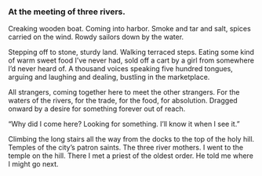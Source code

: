 ### At the meeting of three rivers. 

Creaking wooden boat. Coming into harbor. Smoke and tar and salt, spices carried on the wind. Rowdy sailors down by the water.

Stepping off to stone, sturdy land. Walking terraced steps. Eating some kind of warm sweet food I’ve never had, sold off a cart by a girl from somewhere I’d never heard of. A thousand voices speaking five hundred tongues, arguing and laughing and dealing, bustling in the marketplace. 

All strangers, coming together here to meet the other strangers. For the waters of the rivers, for the trade, for the food, for absolution. Dragged onward by a desire for something forever out of reach.

“Why did I come here? Looking for something. I’ll know it when I see it.”

Climbing the long stairs all the way from the docks to the top of the holy hill. Temples of the city’s patron saints. The three river mothers. I went to the temple on the hill. There I met a priest of the oldest order. He told me where I might go next.